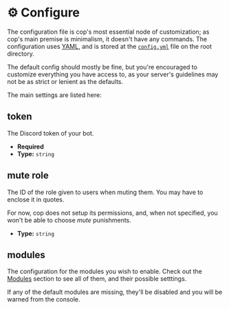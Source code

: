 # ⚙️ Configure

The configuration file is cop's most essential node of customization; as cop's main premise is minimalism, it doesn't have any commands. The configuration uses [YAML][], and is stored at the [`config.yml`][config.yml] file on the root directory.

The default config should mostly be fine, but you're encouraged to customize everything you have access to, as your server's guidelines may not be as strict or lenient as the defaults.

The main settings are listed here:

## token

The Discord token of your bot.

-   **Required**
-   **Type:** `string`

## mute role

The ID of the role given to users when muting them. You may have to enclose it in quotes.

For now, cop does not setup its permissions, and, when not specified, you won't be able to choose _mute_ punishments.

-   **Type:** `string`

## modules

The configuration for the modules you wish to enable. Check out the [Modules][] section to see all of them, and their possible setttings.

If any of the default modules are missing, they'll be disabled and you will be warned from the console.

<!-- references -->

[yaml]: https://en.wikipedia.org/wiki/YAML
[config.yml]: https://github.com/cAttte/cop/blob/master/config.yml
[modules]: https://github.com/cAttte/cop/blob/master/docs/modules.md
